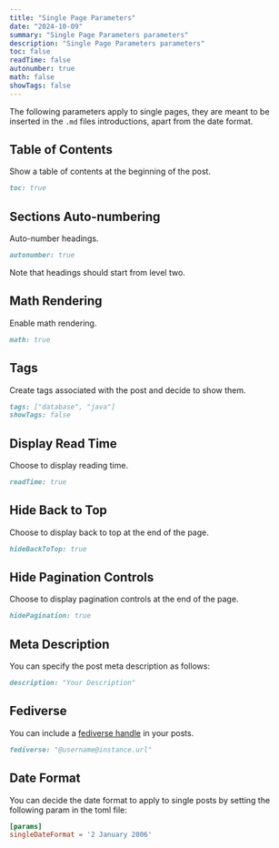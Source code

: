 ```yaml
---
title: "Single Page Parameters"
date: "2024-10-09"
summary: "Single Page Parameters parameters"
description: "Single Page Parameters parameters"
toc: false
readTime: false
autonumber: true
math: false
showTags: false
---
```


The following parameters apply to single pages, they are meant to be inserted in the `.md` files introductions, apart from the date format.

## Table of Contents

Show a table of contents at the beginning of the post.

```md
toc: true
```

## Sections Auto-numbering

Auto-number headings.

```md
autonumber: true
```

Note that headings should start from level two.

## Math Rendering

Enable math rendering.

```md
math: true
```

## Tags

Create tags associated with the post and decide to show them.

```md
tags: ["database", "java"]
showTags: false
```

## Display Read Time

Choose to display reading time.

```md
readTime: true
```

## Hide Back to Top

Choose to display back to top at the end of the page.

```md
hideBackToTop: true
```

## Hide Pagination Controls

Choose to display pagination controls at the end of the page.

```md
hidePagination: true
```

## Meta Description

You can specify the post meta description as follows: 

```md
description: "Your Description"
```

## Fediverse

You can include a [fediverse handle](https://blog.joinmastodon.org/2024/07/highlighting-journalism-on-mastodon/) in your posts.

```md
fediverse: "@username@instance.url"
```

## Date Format

You can decide the date format to apply to single posts by setting the following param in the toml file: 

```toml
[params]
singleDateFormat = '2 January 2006'
```